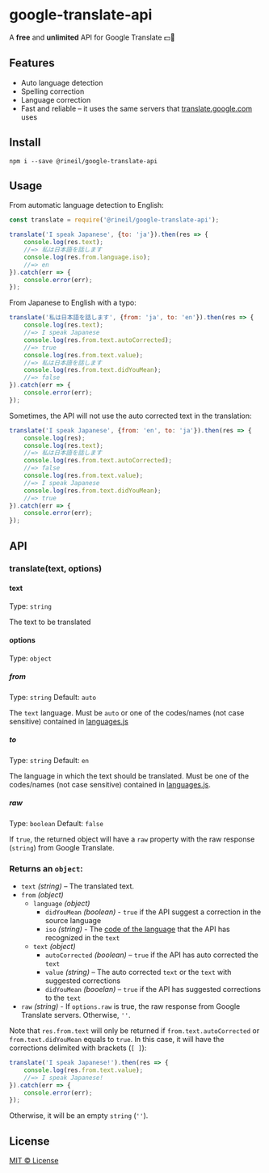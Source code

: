 # google-translate-api
A **free** and **unlimited** API for Google Translate :dollar::no_entry_sign:

## Features 

- Auto language detection
- Spelling correction
- Language correction 
- Fast and reliable – it uses the same servers that [translate.google.com](https://translate.google.com) uses

## Install 

```
npm i --save @rineil/google-translate-api
```

## Usage
From automatic language detection to English:

``` js
const translate = require('@rineil/google-translate-api');

translate('I speak Japanese', {to: 'ja'}).then(res => {
    console.log(res.text);
    //=> 私は日本語を話します
    console.log(res.from.language.iso);
    //=> en
}).catch(err => {
    console.error(err);
});
```

From Japanese to English with a typo:

``` js
translate('私は日本語を話します', {from: 'ja', to: 'en'}).then(res => {
    console.log(res.text);
    //=> I speak Japanese
    console.log(res.from.text.autoCorrected);
    //=> true
    console.log(res.from.text.value);
    //=> 私は日本語を話します
    console.log(res.from.text.didYouMean);
    //=> false
}).catch(err => {
    console.error(err);
});
```

Sometimes, the API will not use the auto corrected text in the translation:

``` js
translate('I speak Japanese', {from: 'en', to: 'ja'}).then(res => {
    console.log(res);
    console.log(res.text);
    //=> 私は日本語を話します
    console.log(res.from.text.autoCorrected);
    //=> false
    console.log(res.from.text.value);
    //=> I speak Japanese
    console.log(res.from.text.didYouMean);
    //=> true
}).catch(err => {
    console.error(err);
});
```

## API

### translate(text, options)

#### text

Type: `string`

The text to be translated

#### options

Type: `object`

##### from

Type: `string` Default: `auto`

The `text` language. Must be `auto` or one of the codes/names (not case sensitive) contained in [languages.js](./languages.js)

##### to

Type: `string` Default: `en`

The language in which the text should be translated. Must be one of the codes/names (not case sensitive) contained in [languages.js](./languages.js).

##### raw

Type: `boolean` Default: `false`

If `true`, the returned object will have a `raw` property with the raw response (`string`) from Google Translate.

### Returns an `object`:

- `text` *(string)* – The translated text.
- `from` *(object)*
  - `language` *(object)*
    - `didYouMean` *(boolean)* - `true` if the API suggest a correction in the source language
    - `iso` *(string)* - The [code of the language](./languages.js) that the API has recognized in the `text`
  - `text` *(object)*
    - `autoCorrected` *(boolean)* – `true` if the API has auto corrected the `text`
    - `value` *(string)* – The auto corrected `text` or the `text` with suggested corrections
    - `didYouMean` *(booelan)* – `true` if the API has suggested corrections to the `text`
- `raw` *(string)* - If `options.raw` is true, the raw response from Google Translate servers. Otherwise, `''`.

Note that `res.from.text` will only be returned if `from.text.autoCorrected` or `from.text.didYouMean` equals to `true`. In this case, it will have the corrections delimited with brackets (`[ ]`):

``` js
translate('I speak Japanese!').then(res => {
    console.log(res.from.text.value);
    //=> I speak Japanese!
}).catch(err => {
    console.error(err);
});
```
Otherwise, it will be an empty `string` (`''`).

## License

[MIT © License](./LICENSE)
